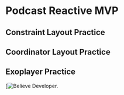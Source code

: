 # Podcast Reactive MVP

## Constraint Layout Practice
## Coordinator Layout Practice
## Exoplayer Practice

[![Believe Developer.](https://github.com/dev-mgkaung/Podcast/blob/master/img_5f40df70dcb48_1598087024.png)
